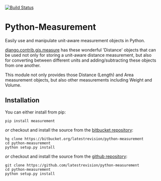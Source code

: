 [![Build Status](https://travis-ci.org/latestrevision/python-measurement.png?branch=master)](https://travis-ci.org/latestrevision/python-measurement)

Python-Measurement
==================

Easily use and manipulate unit-aware measurement objects in Python.

[django.contrib.gis.measure](https://github.com/django/django/blob/master/django/contrib/gis/measure.py)
has these wonderful 'Distance' objects that can be used not only for storing a
unit-aware distance measurement, but also for converting between different
units and adding/subtracting these objects from one another.

This module not only provides those Distance (Length) and Area measurement
objects, but also other measurements including Weight and Volume.

Installation
------------

You can either install from pip:

    pip install measurement

*or* checkout and install the source from the [bitbucket repository](https://bitbucket.org/latestrevision/python-measurement):

    hg clone https://bitbucket.org/latestrevision/python-measurement
    cd python-measurement
    python setup.py install

*or* checkout and install the source from the [github repository](https://github.com/latestrevision/python-measurement):

    git clone https://github.com/latestrevision/python-measurement
    cd python-measurement
    python setup.py install
